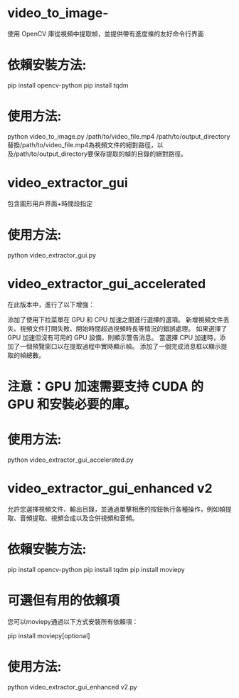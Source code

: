 # video_to_image-
使用 OpenCV 庫從視頻中提取幀，並提供帶有進度條的友好命令行界面

# 依賴安裝方法:
pip install opencv-python
pip install tqdm

# 使用方法:
python video_to_image.py /path/to/video_file.mp4 /path/to/output_directory
替換/path/to/video_file.mp4為視頻文件的絕對路徑，以及/path/to/output_directory要保存提取的幀的目錄的絕對路徑。

# video_extractor_gui
包含圖形用戶界面+時間段指定

# 使用方法:
python video_extractor_gui.py


# video_extractor_gui_accelerated
在此版本中，進行了以下增強：

添加了使用下拉菜單在 GPU 和 CPU 加速之間進行選擇的選項。
新增視頻文件丟失、視頻文件打開失敗、開始時間超過視頻時長等情況的錯誤處理。
如果選擇了 GPU 加速但沒有可用的 GPU 設備，則顯示警告消息。
當選擇 CPU 加速時，添加了一個預覽窗口以在提取過程中實時顯示幀。
添加了一個完成消息框以顯示提取的幀總數。

# 注意：GPU 加速需要支持 CUDA 的 GPU 和安裝必要的庫。

# 使用方法:
python video_extractor_gui_accelerated.py

# video_extractor_gui_enhanced v2
允許您選擇視頻文件、輸出目錄，並通過單擊相應的按鈕執行各種操作，例如幀提取、音頻提取、視頻合成以及合併視頻和音頻。

# 依賴安裝方法:
pip install opencv-python
pip install tqdm
pip install moviepy

# 可選但有用的依賴項
您可以moviepy通過以下方式安裝所有依賴項：

pip install moviepy[optional]


# 使用方法:
python video_extractor_gui_enhanced v2.py
